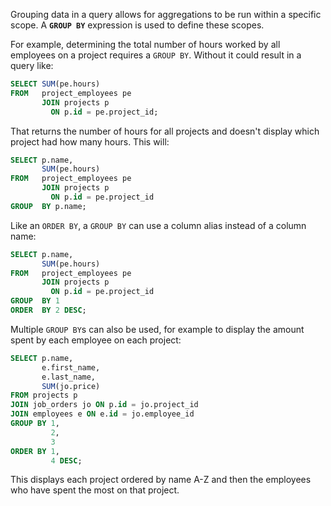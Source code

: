 Grouping data in a query allows for aggregations to be run within a specific scope. A **`GROUP BY`** expression is used to define these scopes.

For example, determining the total number of hours worked by all employees on a project requires a `GROUP BY`. Without it could result in a query like:

```sql
SELECT SUM(pe.hours)
FROM   project_employees pe
       JOIN projects p
         ON p.id = pe.project_id; 
```

That returns the number of hours for all projects and doesn't display which project had how many hours. This will:

```sql
SELECT p.name,
       SUM(pe.hours)
FROM   project_employees pe
       JOIN projects p
         ON p.id = pe.project_id
GROUP  BY p.name; 
```

Like an `ORDER BY`, a `GROUP BY` can use a column alias instead of a column name:

```sql
SELECT p.name,
       SUM(pe.hours)
FROM   project_employees pe
       JOIN projects p
         ON p.id = pe.project_id
GROUP  BY 1
ORDER  BY 2 DESC; 
```

Multiple `GROUP BY`s can also be used, for example to display the amount spent by each employee on each project:

```sql
SELECT p.name,
       e.first_name,
       e.last_name,
       SUM(jo.price)
FROM projects p
JOIN job_orders jo ON p.id = jo.project_id
JOIN employees e ON e.id = jo.employee_id
GROUP BY 1,
         2,
         3
ORDER BY 1,
         4 DESC;
```

This displays each project ordered by name A-Z and then the employees who have spent the most on that project.
